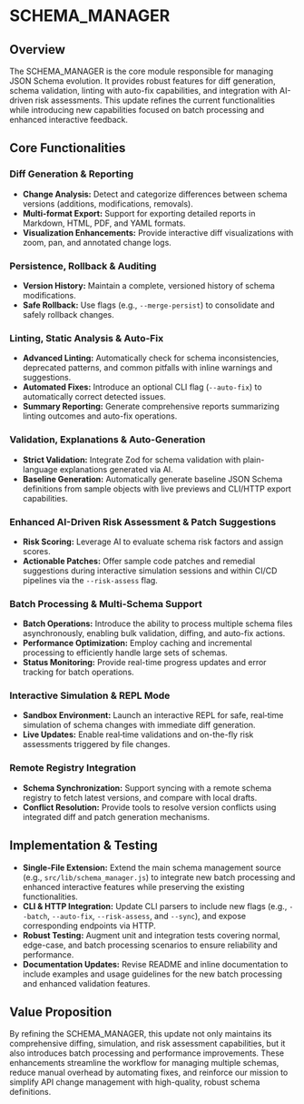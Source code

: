# SCHEMA_MANAGER

## Overview
The SCHEMA_MANAGER is the core module responsible for managing JSON Schema evolution. It provides robust features for diff generation, schema validation, linting with auto-fix capabilities, and integration with AI-driven risk assessments. This update refines the current functionalities while introducing new capabilities focused on batch processing and enhanced interactive feedback.

## Core Functionalities

### Diff Generation & Reporting
- **Change Analysis:** Detect and categorize differences between schema versions (additions, modifications, removals).
- **Multi-format Export:** Support for exporting detailed reports in Markdown, HTML, PDF, and YAML formats.
- **Visualization Enhancements:** Provide interactive diff visualizations with zoom, pan, and annotated change logs.

### Persistence, Rollback & Auditing
- **Version History:** Maintain a complete, versioned history of schema modifications.
- **Safe Rollback:** Use flags (e.g., `--merge-persist`) to consolidate and safely rollback changes.

### Linting, Static Analysis & Auto-Fix
- **Advanced Linting:** Automatically check for schema inconsistencies, deprecated patterns, and common pitfalls with inline warnings and suggestions.
- **Automated Fixes:** Introduce an optional CLI flag (`--auto-fix`) to automatically correct detected issues.
- **Summary Reporting:** Generate comprehensive reports summarizing linting outcomes and auto-fix operations.

### Validation, Explanations & Auto-Generation
- **Strict Validation:** Integrate Zod for schema validation with plain-language explanations generated via AI.
- **Baseline Generation:** Automatically generate baseline JSON Schema definitions from sample objects with live previews and CLI/HTTP export capabilities.

### Enhanced AI-Driven Risk Assessment & Patch Suggestions
- **Risk Scoring:** Leverage AI to evaluate schema risk factors and assign scores.
- **Actionable Patches:** Offer sample code patches and remedial suggestions during interactive simulation sessions and within CI/CD pipelines via the `--risk-assess` flag.

### Batch Processing & Multi-Schema Support
- **Batch Operations:** Introduce the ability to process multiple schema files asynchronously, enabling bulk validation, diffing, and auto-fix actions.
- **Performance Optimization:** Employ caching and incremental processing to efficiently handle large sets of schemas.
- **Status Monitoring:** Provide real-time progress updates and error tracking for batch operations.

### Interactive Simulation & REPL Mode
- **Sandbox Environment:** Launch an interactive REPL for safe, real‑time simulation of schema changes with immediate diff generation.
- **Live Updates:** Enable real‑time validations and on-the-fly risk assessments triggered by file changes.

### Remote Registry Integration
- **Schema Synchronization:** Support syncing with a remote schema registry to fetch latest versions, and compare with local drafts.
- **Conflict Resolution:** Provide tools to resolve version conflicts using integrated diff and patch generation mechanisms.

## Implementation & Testing
- **Single-File Extension:** Extend the main schema management source (e.g., `src/lib/schema_manager.js`) to integrate new batch processing and enhanced interactive features while preserving the existing functionalities.
- **CLI & HTTP Integration:** Update CLI parsers to include new flags (e.g., `--batch`, `--auto-fix`, `--risk-assess`, and `--sync`), and expose corresponding endpoints via HTTP.
- **Robust Testing:** Augment unit and integration tests covering normal, edge-case, and batch processing scenarios to ensure reliability and performance.
- **Documentation Updates:** Revise README and inline documentation to include examples and usage guidelines for the new batch processing and enhanced validation features.

## Value Proposition
By refining the SCHEMA_MANAGER, this update not only maintains its comprehensive diffing, simulation, and risk assessment capabilities, but it also introduces batch processing and performance improvements. These enhancements streamline the workflow for managing multiple schemas, reduce manual overhead by automating fixes, and reinforce our mission to simplify API change management with high-quality, robust schema definitions.
